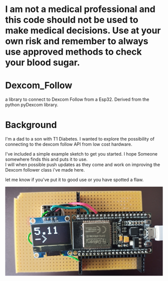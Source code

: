 # I am not a medical professional and this code should not be used to make medical decisions. Use at your own risk and remember to always use approved methods to check your blood sugar.  

# Dexcom_Follow
a library to connect to Dexcom Follow from a Esp32.  Derived from the python pyDexcom library.  

# Background
I'm a dad to a son with T1 Diabetes.  I wanted to explore the possibility of connecting to the dexcom follow API from low cost hardware.

I've included a simple example sketch to get you started.  I hope Someone somewhere finds this and puts it to use.  
I will when possible push updates as they come and work on improving the Dexcom follower class i've made here.

let me know if you've put it to good use or you have spotted a flaw.

![Alt text](dexcom_follow_esp32.jpg)
